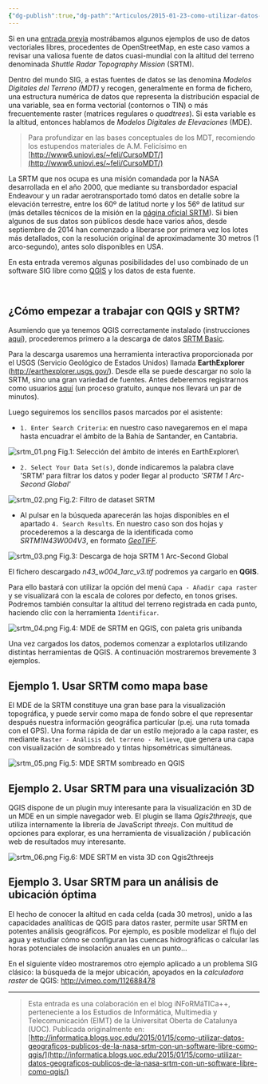```yaml
---
{"dg-publish":true,"dg-path":"Articulos/2015-01-23-como-utilizar-datos-geograficos-publicos-de-la-nasa-srtm-con-un-software-libre-como-qgis/Cómo utilizar datos geográficos públicos de la NASA (SRTM) con un software libre como QGIS.md","permalink":"/articulos/2015-01-23-como-utilizar-datos-geograficos-publicos-de-la-nasa-srtm-con-un-software-libre-como-qgis/como-utilizar-datos-geograficos-publicos-de-la-nasa-srtm-con-un-software-libre-como-qgis/","title":"Cómo utilizar datos geográficos públicos de la NASA (SRTM) con un software libre como QGIS","tags":["qgis"]}
---
```



Si en una [entrada previa](https://victorvelarde.wordpress.com/2014/12/18/como-utilizar-datos-geograficos-publicos-de-openstreetmap-con-un-software-libre-como-qgis/) mostrábamos algunos ejemplos de uso de datos vectoriales libres, procedentes de OpenStreetMap, en este caso vamos a revisar una valiosa fuente de datos cuasi-mundial con la altitud del terreno denominada _Shuttle Radar Topography Mission_ (SRTM).

Dentro del mundo SIG, a estas fuentes de datos se las denomina _Modelos Digitales del Terreno (MDT)_ y recogen, generalmente en forma de fichero, una estructura numérica de datos que representa la distribución espacial de una variable, sea en forma vectorial (contornos o TIN) o más frecuentemente raster (matrices regulares o _quadtrees_). Si esta variable es la altitud, entonces hablamos de _Modelos Digitales de Elevaciones_ (MDE).

> Para profundizar en las bases conceptuales de los MDT, recomiendo los estupendos materiales de A.M. Felicísimo en [http://www6.uniovi.es/~feli/CursoMDT/](http://www6.uniovi.es/~feli/CursoMDT/)

La SRTM que nos ocupa es una misión comandada por la NASA desarrollada en el año 2000, que mediante su transbordador espacial Endeavour y un radar aerotransportado tomó datos en detalle sobre la elevación terrestre, entre los 60º de latitud norte y los 56º de latitud sur (más detalles técnicos de la misión en la [página oficial SRTM](http://www2.jpl.nasa.gov/srtm/mission.htm)). Si bien algunos de sus datos son públicos desde hace varios años, desde septiembre de 2014 han comenzado a liberarse por primera vez los lotes más detallados, con la resolución original de aproximadamente 30 metros (1 arco-segundo), antes solo disponibles en USA.

En esta entrada veremos algunas posibilidades del uso combinado de un software SIG libre como [QGIS](http://www.qgis.org/) y los datos de esta fuente.

 
## ¿Cómo empezar a trabajar con QGIS y SRTM?
Asumiendo que ya tenemos QGIS correctamente instalado (instrucciones [aquí](http://www.qgis.org/es/site/forusers/download.html)), procederemos primero a la descarga de datos [SRTM Basic](https://lta.cr.usgs.gov/SRTMBasic).

Para la descarga usaremos una herramienta interactiva proporcionada por el USGS (Servicio Geológico de Estados Unidos) llamada **EarthExplorer** (http://earthexplorer.usgs.gov/). Desde ella se puede descargar no solo la SRTM, sino una gran variedad de fuentes. Antes deberemos registrarnos como usuarios [aquí](https://earthexplorer.usgs.gov/register/) (un proceso gratuito, aunque nos llevará un par de minutos).

Luego seguiremos los sencillos pasos marcados por el asistente:

- `1. Enter Search Criteria`: en nuestro caso navegaremos en el mapa hasta encuadrar el ámbito de la Bahía de Santander, en Cantabria.

![srtm_01.png](/img/user/Blog/Articulos/2015-01-23-como-utilizar-datos-geograficos-publicos-de-la-nasa-srtm-con-un-software-libre-como-qgis/media/srtm_01.png)
Fig.1: Selección del ámbito de interés en EarthExplorer\

- `2. Select Your Data Set(s)`, donde indicaremos la palabra clave 'SRTM' para filtrar los datos y poder llegar al producto _'SRTM 1 Arc-Second Global'_

![srtm_02.png](/img/user/Blog/Articulos/2015-01-23-como-utilizar-datos-geograficos-publicos-de-la-nasa-srtm-con-un-software-libre-como-qgis/media/srtm_02.png)
Fig.2: Filtro de dataset SRTM


- Al pulsar en la búsqueda aparecerán las hojas disponibles en el apartado `4. Search Results`. En nuestro caso son dos hojas y procederemos a la descarga de la identificada como _SRTM1N43W004V3_, en formato [_GeoTIFF_](http://es.wikipedia.org/wiki/GeoTIFF).

![srtm_03.png](/img/user/Blog/Articulos/2015-01-23-como-utilizar-datos-geograficos-publicos-de-la-nasa-srtm-con-un-software-libre-como-qgis/media/srtm_03.png)
Fig.3: Descarga de hoja SRTM 1 Arc-Second Global

El fichero descargado _n43\_w004\_1arc\_v3.tif_ podremos ya cargarlo en **QGIS**.

Para ello bastará con utilizar la opción del menú `Capa - Añadir capa raster` y se visualizará con la escala de colores por defecto, en tonos grises. Podremos también consultar la altitud del terreno registrada en cada punto, haciendo clic con la herramienta `Identificar`.

![srtm_04.png](/img/user/Blog/Articulos/2015-01-23-como-utilizar-datos-geograficos-publicos-de-la-nasa-srtm-con-un-software-libre-como-qgis/media/srtm_04.png)
Fig.4: MDE de SRTM en QGIS, con paleta gris unibanda

Una vez cargados los datos, podemos comenzar a explotarlos utilizando distintas herramientas de QGIS. A continuación mostraremos brevemente 3 ejemplos.


## Ejemplo 1. Usar SRTM como mapa base
El MDE de la SRTM constituye una gran base para la visualización topográfica, y puede servir como mapa de fondo sobre el que representar después nuestra información geográfica particular (p.ej. una ruta tomada con el GPS). Una forma rápida de dar un estilo mejorado a la capa raster, es mediante `Raster - Análisis del terreno - Relieve`, que genera una capa con visualización de sombreado y tintas hipsométricas simultáneas.

![srtm_05.png](/img/user/Blog/Articulos/2015-01-23-como-utilizar-datos-geograficos-publicos-de-la-nasa-srtm-con-un-software-libre-como-qgis/media/srtm_05.png)
Fig.5: MDE SRTM sombreado en QGIS
 

## Ejemplo 2. Usar SRTM para una visualización 3D
QGIS dispone de un plugin muy interesante para la visualización en 3D de un MDE en un simple navegador web. El plugin se llama _Qgis2threejs_, que utiliza internamente la librería de JavaScript _threejs_. Con multitud de opciones para explorar, es una herramienta de visualización / publicación web de resultados muy interesante.

![srtm_06.png](/img/user/Blog/Articulos/2015-01-23-como-utilizar-datos-geograficos-publicos-de-la-nasa-srtm-con-un-software-libre-como-qgis/media/srtm_06.png)
Fig.6: MDE SRTM en vista 3D con Qgis2threejs

## Ejemplo 3. Usar SRTM para un análisis de ubicación óptima
El hecho de conocer la altitud en cada celda (cada 30 metros), unido a las capacidades analíticas de QGIS para datos raster, permite usar SRTM en potentes análisis geográficos. Por ejemplo, es posible modelizar el flujo del agua y estudiar cómo se configuran las cuencas hidrográficas o calcular las horas potenciales de insolación anuales en un punto...

En el siguiente vídeo mostraremos otro ejemplo aplicado a un problema SIG clásico: la búsqueda de la mejor ubicación, apoyados en la _calculadora raster_ de QGIS:
http://vimeo.com/112688478

---

> Esta entrada es una colaboración en el blog iNFoRMáTICa++, perteneciente a los Estudios de Informática, Multimedia y Telecomunicación (EIMT) de la Universitat Oberta de Catalunya (UOC). Publicada originalmente en: [http://informatica.blogs.uoc.edu/2015/01/15/como-utilizar-datos-geograficos-publicos-de-la-nasa-srtm-con-un-software-libre-como-qgis/](http://informatica.blogs.uoc.edu/2015/01/15/como-utilizar-datos-geograficos-publicos-de-la-nasa-srtm-con-un-software-libre-como-qgis/)
